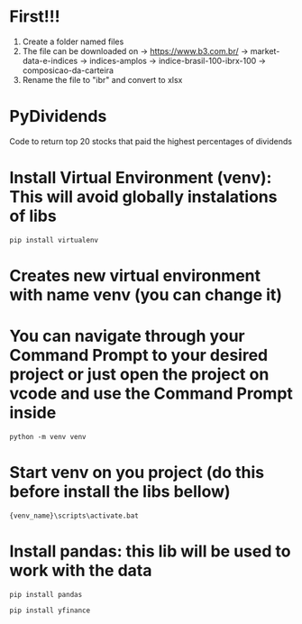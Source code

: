 # First!!!
1. Create a folder named files
2. The file can be downloaded on -> https://www.b3.com.br/ -> market-data-e-indices -> indices-amplos -> indice-brasil-100-ibrx-100 -> composicao-da-carteira
3. Rename the file to "ibr" and convert to xlsx

# PyDividends
Code to return top 20 stocks that paid the highest percentages of dividends

# Install Virtual Environment (venv): This will avoid globally instalations of libs
```
pip install virtualenv
```

# Creates new virtual environment with name venv (you can change it)
# You can navigate through your Command Prompt to your desired project or just open the project on vcode and use the Command Prompt inside 
```
python -m venv venv       
```

# Start venv on you project (do this before install the libs bellow)
```
{venv_name}\scripts\activate.bat 
```

# Install pandas: this lib will be used to work with the data
```
pip install pandas
```

```
pip install yfinance
```
